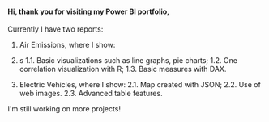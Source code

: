#### Hi, thank you for visiting my Power BI portfolio,

Currently I have two reports:

1. Air Emissions, where I show:
2.    s
   1.1. Basic visualizations such as line graphs, pie charts;
   1.2. One correlation visualization with R;
   1.3. Basic measures with DAX.
   
3. Electric Vehicles, where I show:
   2.1. Map created with JSON;
   2.2. Use of web images.
   2.3. Advanced table features.

I'm still working on more projects!

